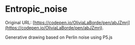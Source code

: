 # Entropic_noise


Original URL: [https://codepen.io/OliviaLaBorde/pen/abJZmrj](https://codepen.io/OliviaLaBorde/pen/abJZmrj).

Generative drawing based on Perlin noise using P5.js

